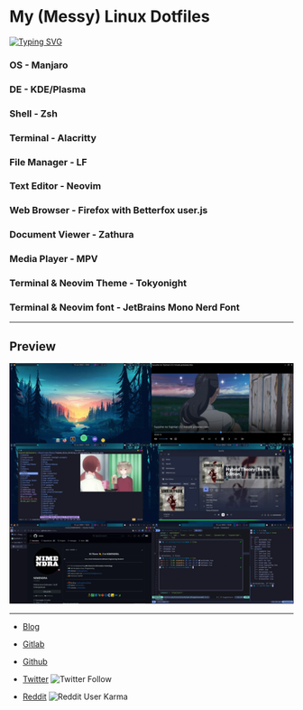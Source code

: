 # My (Messy) Linux Dotfiles

[![Typing SVG](https://readme-typing-svg.demolab.com?font=JetBrains+Mono&pause=1000&color=0ED5F7&width=435&lines=Manjaro+KDE;Alacritty;Neovim+%2B+Tmux;LF+File+Manager;MPV)](https://git.io/typing-svg)

### OS - Manjaro
### DE - KDE/Plasma
### Shell - Zsh
### Terminal - Alacritty
### File Manager - LF
### Text Editor - Neovim
### Web Browser - Firefox with Betterfox user.js
### Document Viewer - Zathura
### Media Player - MPV
### Terminal & Neovim Theme - Tokyonight
### Terminal & Neovim font - JetBrains Mono Nerd Font

---

## Preview

![Desktop Preview](/desktop2023-Jul.webp "Desktop Preview")

---

- <a href="https://nimendra.bearblog.dev">Blog</a>

- <a href="https://gitlab.com/nimendra_">Gitlab</a>

- <a href="https://github.com/nmdra">Github</a>

- <a href="https://twitter.com/nimendra_">Twitter</a>
![Twitter Follow](https://img.shields.io/twitter/follow/nimendra_?logo=twitter&style=for-the-badge)

- <a href="https://reddit.com/u/Nimendra">Reddit</a>
![Reddit User Karma](https://img.shields.io/reddit/user-karma/combined/Nimendra?logo=reddit&style=for-the-badge)
